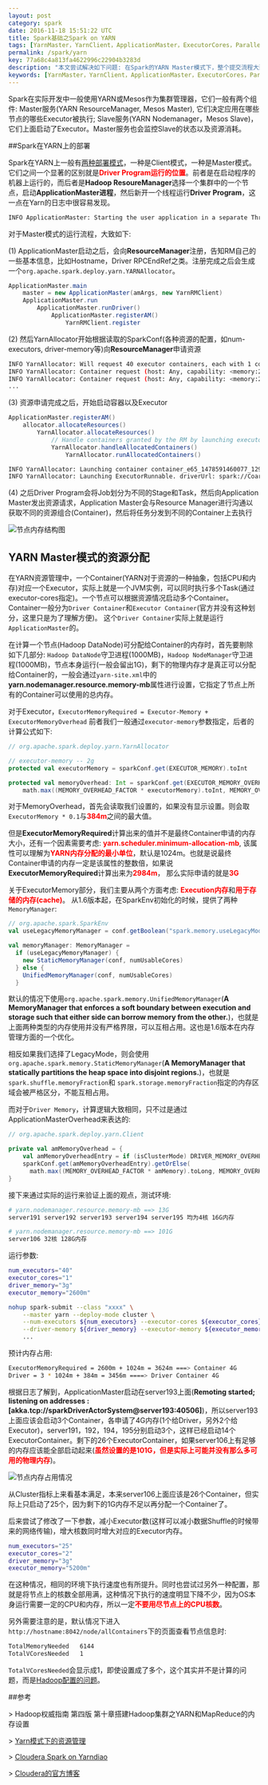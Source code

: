 ```yaml
---
layout: post
category: spark
date: 2016-11-18 15:51:22 UTC
title: Spark基础之Spark on YARN
tags: [YarnMaster，YarnClient，ApplicationMaster，ExecutorCores，Parallelism，NodeManager，DataNode，MemorySlot]
permalink: /spark/yarn
key: 77a68c4a813fa4622996c22904b3283d
description: "本文尝试解决如下问题: 在Spark的YARN Master模式下，整个提交流程大致是怎样的?每个节点大致的内存结构是怎样的以及其中涉及到的重要参数，最后使用一个实际案例来解释上面的结论。"
keywords: [YarnMaster，YarnClient，ApplicationMaster，ExecutorCores，Parallelism，NodeManager，DataNode，MemorySlot]
---
```


Spark在实际开发中一般使用YARN或Mesos作为集群管理器，它们一般有两个组件: Master服务(YARN ResourceManager, Mesos Master), 它们决定应用在哪些节点的哪些Executor被执行; Slave服务(YARN Nodemanager，Mesos Slave)，它们上面启动了Executor。Master服务也会监控Slave的状态以及资源消耗。

##Spark在YARN上的部署

Spark在YARN上一般有[两种部署模式](https://spark.apache.org/docs/2.0.0/running-on-yarn.html)，一种是Client模式，一种是Master模式。它们之间一个显著的区别就是<b style="color:red">Driver Program运行的位置</b>。前者是在启动程序的机器上运行的，而后者是**Hadoop ResoureManager**选择一个集群中的一个节点，启动**ApplicationMaster进程**，然后新开一个线程运行**Driver Program**，这一点在Yarn的日志中很容易发现。

```bash
INFO ApplicationMaster: Starting the user application in a separate Thread
```

对于Master模式的运行流程，大致如下:

(1) ApplicationMaster启动之后，会向**ResourceManager**注册，告知RM自己的一些基本信息，比如Hostname，Driver RPCEndRef之类。注册完成之后会生成一个`org.apache.spark.deploy.yarn.YARNAllocator`。

```java
ApplicationMaster.main
    master = new ApplicationMaster(amArgs, new YarnRMClient)
    ApplicationMaster.run 
        ApplicationMaster.runDriver()
            ApplicationMaster.registerAM()
                YarnRMClient.register
```

(2) 然后YarnAllocator开始根据读取的SparkConf(各种资源的配置，如num-executors, driver-memory等)向**ResourceManager**申请资源

```bash
INFO YarnAllocator: Will request 40 executor containers, each with 1 cores and 2984 MB memory including 384 MB overhead
INFO YarnAllocator: Container request (host: Any, capability: <memory:2984, vCores:1>)
INFO YarnAllocator: Container request (host: Any, capability: <memory:2984, vCores:1>)
...
```

(3) 资源申请完成之后，开始启动容器以及Executor

```java
ApplicationMaster.registerAM()
    allocator.allocateResources()
        YarnAllocator.allocateResources()
            // Handle containers granted by the RM by launching executors on them.
            YarnAllocator.handleAllocatedContainers()
                YarnAllocator.runAllocatedContainers()
```

```bash
INFO YarnAllocator: Launching container container_e65_1478591460077_1290_01_000002 for on host server191
INFO YarnAllocator: Launching ExecutorRunnable. driverUrl: spark://CoarseGrainedScheduler@192.168.111.195:35611,  executorHostname: server191
```

(4) 之后Driver Program会将Job划分为不同的Stage和Task，然后向Application Master发出资源请求，Application Master会与Resource Manager进行沟通以获取不同的资源组合(Container)，然后将任务分发到不同的Container上去执行

![节点内存结构图](http://static.zybuluo.com/jacoffee/kzgp16jizmthkuz0e3kfso0q/image_1b262vvmr16q614el1tj775i1vmum.png)

## YARN Master模式的资源分配

在YARN资源管理中，一个Container(YARN对于资源的一种抽象，包括CPU和内存)对应一个Executor，实际上就是一个JVM实例，可以同时执行多个Task(通过executor-cores指定)。一个节点可以根据资源情况启动多个Container。Container一般分为`Driver Container`和`Executor Container`(官方并没有这种划分，这里只是为了理解方便)。 这个`Driver Container`实际上就是运行`ApplicationMaster`的。

在计算一个节点(Hadoop DataNode)可分配给Container的内存时，首先要剔除如下几部分: `Hadoop DataNode`守卫进程(1000MB)，`Hadoop NodeManager`守卫进程(1000MB)，节点本身运行(一般会留出1G)，剩下的物理内存才是真正可以分配给Container的，一般会通过`yarn-site.xml`中的**yarn.nodemanager.resource.memory-mb**属性进行设置，它指定了节点上所有的Container可以使用的总内存。

对于Executor，`ExecutorMemoryRequired = Executor-Memory + ExecutorMemoryOverhead` 前者我们一般通过`executor-memory`参数指定，后者的计算公式如下:

```scala
// org.apache.spark.deploy.yarn.YarnAllocator

// executor-memory -- 2g
protected val executorMemory = sparkConf.get(EXECUTOR_MEMORY).toInt

protected val memoryOverhead: Int = sparkConf.get(EXECUTOR_MEMORY_OVERHEAD).getOrElse(
    math.max((MEMORY_OVERHEAD_FACTOR * executorMemory).toInt, MEMORY_OVERHEAD_MIN)).toInt
```

对于MemoryOverhead，首先会读取我们设置的，如果没有显示设置。则会取`ExecutorMemory * 0.1`与<b style="color:red">384m</b>之间的最大值。

但是**ExecutorMemoryRequired**计算出来的值并不是最终Container申请的内存大小，还有一个因素需要考虑: <b style="color:red">yarn.scheduler.minimum-allocation-mb</b>, 该属性可以理解为<b style="color:red">YARN内存分配的最小单位</b>，默认是1024m。也就是说最终Container申请的内存一定是该属性的整数倍，如果说**ExecutorMemoryRequired**计算出来为<b style="color:red">2984m</b>， 那么实际申请的就是<b style="color:red">3G</b>

关于ExecutorMemory部分，我们主要从两个方面考虑: <b style="color:red">Execution内存</b>和<b style="color:red">用于存储的内存(cache)</b>。
从1.6版本起，在SparkEnv初始化的时候，提供了两种`MemoryManager`:

```scala
// org.apache.spark.SparkEnv
val useLegacyMemoryManager = conf.getBoolean("spark.memory.useLegacyMode", false)

val memoryManager: MemoryManager =
  if (useLegacyMemoryManager) {
    new StaticMemoryManager(conf, numUsableCores)
  } else {
    UnifiedMemoryManager(conf, numUsableCores)
  }
```

默认的情况下使用`org.apache.spark.memory.UnifiedMemoryManager`(<b class="highlight">A MemoryManager that enforces a soft boundary between execution and storage such that either side can borrow memory from the other.</b>)，也就是上面两种类型的内存使用并没有严格界限，可以互相占用。这也是1.6版本在内存管理方面的一个优化。

相反如果我们选择了LegacyMode，则会使用`org.apache.spark.memory.StaticMemoryManager`(<b class="highlight">A MemoryManager that statically partitions the heap space into disjoint regions.</b>)，也就是`spark.shuffle.memoryFraction`和 `spark.storage.memoryFraction`指定的内存区域会被严格区分，不能互相占用。

而对于`Driver Memory`，计算逻辑大致相同，只不过是通过ApplicationMasterOverhead来表达的:

```scala
// org.apache.spark.deploy.yarn.Client

private val amMemoryOverhead = {
    val amMemoryOverheadEntry = if (isClusterMode) DRIVER_MEMORY_OVERHEAD else AM_MEMORY_OVERHEAD
    sparkConf.get(amMemoryOverheadEntry).getOrElse(
      math.max((MEMORY_OVERHEAD_FACTOR * amMemory).toLong, MEMORY_OVERHEAD_MIN)).toInt
}
```

接下来通过实际的运行来验证上面的观点，测试环境:

```bash
# yarn.nodemanager.resource.memory-mb ==> 13G
server191 server192 server193 server194 server195 均为4核 16G内存

# yarn.nodemanager.resource.memory-mb ==> 101G
server106 32核 128G内存
```

运行参数:

```bash
num_executors="40"
executor_cores="1"
driver_memory="3g"
executor_memory="2600m"

nohup spark-submit --class "xxxx" \
    --master yarn --deploy-mode cluster \
    --num-executors ${num_executors} --executor-cores ${executor_cores} \
    --driver-memory ${driver_memory} --executor-memory ${executor_memory}
    ...
```

预计内存占用:

```bash
ExecutorMemoryRequired = 2600m + 1024m = 3624m ===> Container 4G
Driver = 3 * 1024m + 384m = 3456m ====> Driver Container 4G
```

根据日志了解到，ApplicationMaster启动在server193上面(**Remoting started; listening on addresses :[akka.tcp://sparkDriverActorSystem@server193:40506]**)，所以server193上面应该会启动3个Container，各申请了4G内存(1个给Driver，另外2个给Executor)，server191，192，194，195分别启动3个，这样已经启动14个ExecutorContainer。剩下的26个ExecutorContainer，如果server106上有足够的内存应该能全部启动起来(<b style="color:red">虽然设置的是101G，但是实际上可能并没有那么多可用的物理内存</b>)。

![节点内存占用情况](http://static.zybuluo.com/jacoffee/qp8xzy8btsihkg74mlx93h30/image_1b260m58g6ge12en1br914d7vi59.png)

从Cluster指标上来看基本满足，本来server106上面应该是26个Container，但实际上只启动了25个，因为剩下的1G内存不足以再分配一个Container了。 

后来尝试了修改了一下参数，减小Executor数(这样可以减小数据Shuffle的时候带来的网络传输)，增大核数同时增大对应的Executor内存。

```bash
num_executors="25"
executor_cores="2"
driver_memory="3g"
executor_memory="5200m"
```

在这种情况，相同的环境下执行速度也有所提升。同时也尝试过另外一种配置，那就是将节点上的核数全部用满，这种情况下执行的速度明显下降不少，因为OS本身运行需要一定的CPU和内存，所以一定<b style="color:red">不要用尽节点上的CPU核数</b>。

另外需要注意的是，默认情况下进入
`http://hostname:8042/node/allContainers`下的页面查看节点信息时:

```bash
TotalMemoryNeeded	6144
TotalVCoresNeeded	1
```

`TotalVCoresNeeded`会显示成1，即使设置成了多个，这个其实并不是计算的问题，而是[Hadoop配置的问题](http://stackoverflow.com/questions/33248108/spark-executor-on-yarn-client-does-not-take-executor-core-count-configuration)。

##参考

\> Hadoop权威指南 第四版 第十章搭建Hadoop集群之YARN和MapReduce的内存设置

\> [Yarn模式下的资源管理](http://blog.cloudera.com/blog/2014/05/apache-spark-resource-management-and-yarn-app-models/)

\> [Cloudera Spark on Yarndiao](https://blog.cloudera.com/blog/2015/03/how-to-tune-your-apache-spark-jobs-part-2/)

\> [Cloudera的官方博客](https://blog.cloudera.com/)